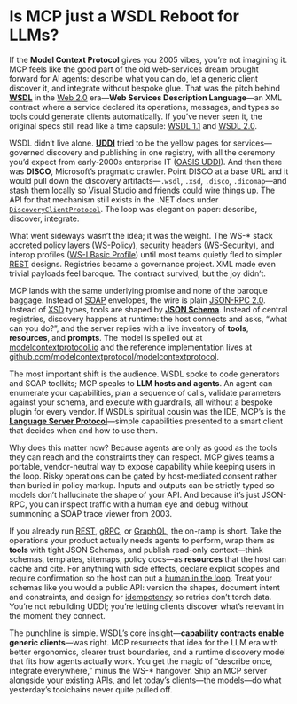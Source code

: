 # Is MCP just a WSDL Reboot for LLMs?

If the **Model Context Protocol** gives you 2005 vibes, you’re not imagining it. MCP feels like the good part of the old web-services dream brought forward for AI agents: describe what you can do, let a generic client discover it, and integrate without bespoke glue. That was the pitch behind [**WSDL**](https://en.wikipedia.org/wiki/Web_Services_Description_Language) in the [Web 2.0](https://en.wikipedia.org/wiki/Web_2.0) era—**Web Services Description Language**—an XML contract where a service declared its operations, messages, and types so tools could generate clients automatically. If you’ve never seen it, the original specs still read like a time capsule: [WSDL 1.1](https://www.w3.org/TR/2001/NOTE-wsdl-20010315) and [WSDL 2.0](https://www.w3.org/TR/2007/REC-wsdl20-20070626/).

WSDL didn’t live alone. [**UDDI**](https://en.wikipedia.org/wiki/UDDI) tried to be the yellow pages for services—governed discovery and publishing in one registry, with all the ceremony you’d expect from early-2000s enterprise IT ([OASIS UDDI](https://www.oasis-open.org/committees/tc_home.php?wg_abbrev=uddi-spec)). And then there was **DISCO**, Microsoft’s pragmatic crawler. Point DISCO at a base URL and it would pull down the discovery artifacts—`.wsdl`, `.xsd`, `.disco`, `.dicomap`—and stash them locally so Visual Studio and friends could wire things up. The API for that mechanism still exists in the .NET docs under [`DiscoveryClientProtocol`](https://learn.microsoft.com/en-us/dotnet/api/system.web.services.discovery.discoveryclientprotocol?view=netframework-4.8.1). The loop was elegant on paper: describe, discover, integrate.

What went sideways wasn’t the idea; it was the weight. The WS-\* stack accreted policy layers ([WS-Policy](https://en.wikipedia.org/wiki/WS-Policy)), security headers ([WS-Security](https://en.wikipedia.org/wiki/WS-Security)), and interop profiles ([WS-I Basic Profile](https://en.wikipedia.org/wiki/WS-I_Basic_Profile)) until most teams quietly fled to simpler [REST](https://en.wikipedia.org/wiki/Representational_state_transfer) designs. Registries became a governance project. XML made even trivial payloads feel baroque. The contract survived, but the joy didn’t.

MCP lands with the same underlying promise and none of the baroque baggage. Instead of [SOAP](https://en.wikipedia.org/wiki/SOAP) envelopes, the wire is plain [JSON-RPC 2.0](https://www.jsonrpc.org/specification). Instead of [XSD](https://en.wikipedia.org/wiki/XML_Schema_\(W3C\)) types, tools are shaped by [**JSON Schema**](https://json-schema.org/). Instead of central registries, discovery happens at runtime: the host connects and asks, “what can you do?”, and the server replies with a live inventory of **tools**, **resources**, and **prompts**. The model is spelled out at [modelcontextprotocol.io](https://modelcontextprotocol.io/) and the reference implementation lives at [github.com/modelcontextprotocol/modelcontextprotocol](https://github.com/modelcontextprotocol/modelcontextprotocol).

The most important shift is the audience. WSDL spoke to code generators and SOAP toolkits; MCP speaks to **LLM hosts and agents**. An agent can enumerate your capabilities, plan a sequence of calls, validate parameters against your schema, and execute with guardrails, all without a bespoke plugin for every vendor. If WSDL’s spiritual cousin was the IDE, MCP’s is the [**Language Server Protocol**](https://en.wikipedia.org/wiki/Language_Server_Protocol)—simple capabilities presented to a smart client that decides when and how to use them.

Why does this matter now? Because agents are only as good as the tools they can reach and the constraints they can respect. MCP gives teams a portable, vendor-neutral way to expose capability while keeping users in the loop. Risky operations can be gated by host-mediated consent rather than buried in policy markup. Inputs and outputs can be strictly typed so models don’t hallucinate the shape of your API. And because it’s just JSON-RPC, you can inspect traffic with a human eye and debug without summoning a SOAP trace viewer from 2003.

If you already run [REST](https://en.wikipedia.org/wiki/Representational_state_transfer), [gRPC](https://en.wikipedia.org/wiki/GRPC), or [GraphQL](https://en.wikipedia.org/wiki/GraphQL), the on-ramp is short. Take the operations your product actually needs agents to perform, wrap them as **tools** with tight JSON Schemas, and publish read-only context—think schemas, templates, sitemaps, policy docs—as **resources** that the host can cache and cite. For anything with side effects, declare explicit scopes and require confirmation so the host can put a [human in the loop](https://en.wikipedia.org/wiki/Human-in-the-loop). Treat your schemas like you would a public API: version the shapes, document intent and constraints, and design for [idempotency](https://en.wikipedia.org/wiki/Idempotence) so retries don’t torch data. You’re not rebuilding UDDI; you’re letting clients discover what’s relevant in the moment they connect.

The punchline is simple. WSDL’s core insight—**capability contracts enable generic clients**—was right. MCP resurrects that idea for the LLM era with better ergonomics, clearer trust boundaries, and a runtime discovery model that fits how agents actually work. You get the magic of “describe once, integrate everywhere,” minus the WS-\* hangover. Ship an MCP server alongside your existing APIs, and let today’s clients—the models—do what yesterday’s toolchains never quite pulled off.
